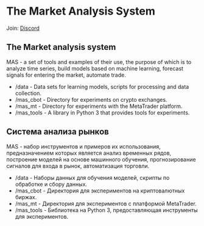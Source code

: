 # The Market Analysis System
Join: [Discord](https://discordapp.com/invite/p4SKkhV "Discord")

## The Market analysis system
MAS - a set of tools and examples of their use, the purpose of which is to analyze time series, build models based on machine learning, forecast signals for entering the market, automate trade.
* /data - Data sets for learning models, scripts for processing and data collection.
* /mas_cbot - Directory for experiments on crypto exchanges.
* /mas_mt - Directory for experiments with the MetaTrader platform.
* /mas_tools - A library in Python 3 that provides tools for experiments.

## Система анализа рынков 
MAS - набор инструментов и примеров их использования, предназначением которых является анализ временных рядов, построение моделей на основе машинного обучения, прогнозирование сигналов для входа в рынок, автоматизация торговли.
* /data - Наборы данных для обучения моделей, скрипты по обработке и сбору данных.
* /mas_cbot - Директория для экспериментов на криптовалютных биржах.
* /mas_mt - Директория для экспериментов с платформой MetaTrader.
* /mas_tools - Библиотека на Python 3, предоставляющая инструменты для экспериментов.
